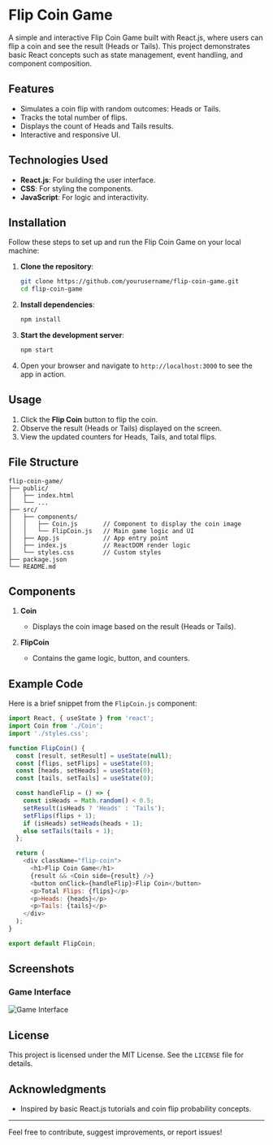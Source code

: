 # Flip Coin Game

A simple and interactive Flip Coin Game built with React.js, where users can flip a coin and see the result (Heads or Tails). This project demonstrates basic React concepts such as state management, event handling, and component composition.

## Features

- Simulates a coin flip with random outcomes: Heads or Tails.
- Tracks the total number of flips.
- Displays the count of Heads and Tails results.
- Interactive and responsive UI.

## Technologies Used

- **React.js**: For building the user interface.
- **CSS**: For styling the components.
- **JavaScript**: For logic and interactivity.

## Installation

Follow these steps to set up and run the Flip Coin Game on your local machine:

1. **Clone the repository**:
   ```bash
   git clone https://github.com/yourusername/flip-coin-game.git
   cd flip-coin-game
   ```

2. **Install dependencies**:
   ```bash
   npm install
   ```

3. **Start the development server**:
   ```bash
   npm start
   ```

4. Open your browser and navigate to `http://localhost:3000` to see the app in action.

## Usage

1. Click the **Flip Coin** button to flip the coin.
2. Observe the result (Heads or Tails) displayed on the screen.
3. View the updated counters for Heads, Tails, and total flips.

## File Structure

```
flip-coin-game/
├── public/
│   ├── index.html
│   └── ...
├── src/
│   ├── components/
│   │   ├── Coin.js       // Component to display the coin image
│   │   └── FlipCoin.js   // Main game logic and UI
│   ├── App.js            // App entry point
│   ├── index.js          // ReactDOM render logic
│   └── styles.css        // Custom styles
├── package.json
└── README.md
```

## Components

1. **Coin**
   - Displays the coin image based on the result (Heads or Tails).

2. **FlipCoin**
   - Contains the game logic, button, and counters.

## Example Code

Here is a brief snippet from the `FlipCoin.js` component:

```javascript
import React, { useState } from 'react';
import Coin from './Coin';
import './styles.css';

function FlipCoin() {
  const [result, setResult] = useState(null);
  const [flips, setFlips] = useState(0);
  const [heads, setHeads] = useState(0);
  const [tails, setTails] = useState(0);

  const handleFlip = () => {
    const isHeads = Math.random() < 0.5;
    setResult(isHeads ? 'Heads' : 'Tails');
    setFlips(flips + 1);
    if (isHeads) setHeads(heads + 1);
    else setTails(tails + 1);
  };

  return (
    <div className="flip-coin">
      <h1>Flip Coin Game</h1>
      {result && <Coin side={result} />}
      <button onClick={handleFlip}>Flip Coin</button>
      <p>Total Flips: {flips}</p>
      <p>Heads: {heads}</p>
      <p>Tails: {tails}</p>
    </div>
  );
}

export default FlipCoin;
```

## Screenshots

### Game Interface
![Game Interface](https://via.placeholder.com/800x400?text=Flip+Coin+Game+UI)

## License

This project is licensed under the MIT License. See the `LICENSE` file for details.

## Acknowledgments

- Inspired by basic React.js tutorials and coin flip probability concepts.

---

Feel free to contribute, suggest improvements, or report issues!
